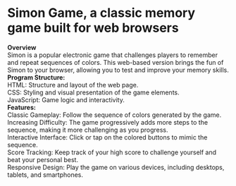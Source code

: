 # Simon Game, a classic memory game built for web browsers
<b>Overview</b>
<br>
Simon is a popular electronic game that challenges players to remember and repeat sequences of colors. This web-based version brings the fun of Simon to your browser, allowing you to test and improve your memory skills.<br>
<b>Program Structure:</b><br>
HTML: Structure and layout of the web page.<br>
CSS: Styling and visual presentation of the game elements.<br>
JavaScript: Game logic and interactivity.<br>
<b>Features:</b><br>
Classic Gameplay: Follow the sequence of colors generated by the game.<br>
Increasing Difficulty: The game progressively adds more steps to the sequence, making it more challenging as you progress.<br>
Interactive Interface: Click or tap on the colored buttons to mimic the sequence.<br>
Score Tracking: Keep track of your high score to challenge yourself and beat your personal best.<br>
Responsive Design: Play the game on various devices, including desktops, tablets, and smartphones.<br>
